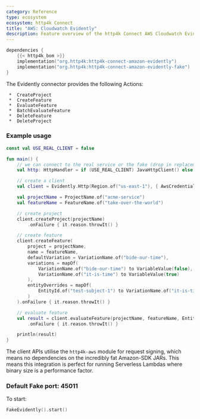 ```yaml
---
category: Reference
type: ecosystem
ecosystem: http4k Connect
title: "AWS: Cloudwatch Evidently"
description: Feature overview of the http4k Connect AWS Cloudwatch Evidently modules
---
```


```kotlin
dependencies {
    {{< http4k_bom >}}
    implementation("org.http4k:http4k-connect-amazon-evidently")
    implementation("org.http4k:http4k-connect-amazon-evidently-fake")
}
```


The Evidently connector provides the following Actions:

     *  CreateProject
     *  CreateFeature
     *  EvaluateFeature
     *  BatchEvaluateFeature
     *  DeleteFeature
     *  DeleteProject

### Example usage

```kotlin
const val USE_REAL_CLIENT = false

fun main() {
    // we can connect to the real service or the fake (drop in replacement)
    val http: HttpHandler = if (USE_REAL_CLIENT) JavaHttpClient() else FakeEvidently()

    // create a client
    val client = Evidently.Http(Region.of("us-east-1"), { AwsCredentials("accessKeyId", "secretKey") }, http.debug())

    val projectName = ProjectName.of("acme-service")
    val featureName = FeatureName.of("take-over-the-world")

    // create project
    client.createProject(projectName)
        .onFailure { it.reason.throwIt() }

    // create feature
    client.createFeature(
        project = projectName,
        name = featureName,
        defaultVariation = VariationName.of("bide-our-time"),
        variations = mapOf(
            VariationName.of("bide-our-time") to VariableValue(false),
            VariationName.of("it-is-time") to VariableValue(true)
        ),
        entityOverrides = mapOf(
            EntityId.of("test-subject-1") to VariationName.of("it-is-time")
        )
    ).onFailure { it.reason.throwIt() }

    // evaluate feature
    val result = client.evaluateFeature(projectName, featureName, EntityId.of("test-subject-2"))
        .onFailure { it.reason.throwIt() }

    println(result)
}
```

The client APIs utilise the `http4k-aws` module for request signing, which means no dependencies on the incredibly fat
Amazon-SDK JARs. This means this integration is perfect for running Serverless Lambdas where binary size is a
performance factor.

### Default Fake port: 45011

To start:

```kotlin
FakeEvidently().start()
```
